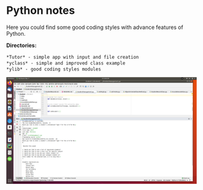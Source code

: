 # Python notes

Here you could find some good coding styles with advance features of
Python.

**Directories:**

    *Tutor* - simple app with input and file creation
    *yclass* - simple and improved class example  
    *ylib* - good coding styles modules

![Tutor app](Student_image.png)
